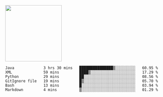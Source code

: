 <img height="180em" src="https://github-readme-stats.vercel.app/api?username=toadkarter&show_icons=true&hide_border=true&&count_private=true&include_all_commits=true" />

<!--START_SECTION:waka-->

```text
Java             3 hrs 30 mins   ███████████████▒░░░░░░░░░   60.95 %
XML              59 mins         ████▒░░░░░░░░░░░░░░░░░░░░   17.29 %
Python           29 mins         ██░░░░░░░░░░░░░░░░░░░░░░░   08.56 %
GitIgnore file   19 mins         █▒░░░░░░░░░░░░░░░░░░░░░░░   05.70 %
Bash             13 mins         █░░░░░░░░░░░░░░░░░░░░░░░░   03.94 %
Markdown         4 mins          ▒░░░░░░░░░░░░░░░░░░░░░░░░   01.29 %
```

<!--END_SECTION:waka-->
